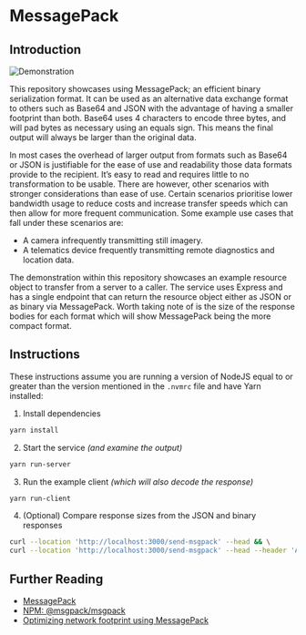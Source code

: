 # MessagePack

## Introduction

![Demonstration](https://github.com/anthonyhastings/messagepack-demo/assets/167421/38edf1b5-8a8b-4dc0-a767-82d8a9a83bef)

This repository showcases using MessagePack; an efficient binary serialization format. It can be used as an alternative data exchange format to others such as Base64 and JSON with the advantage of having a smaller footprint than both. Base64 uses 4 characters to encode three bytes, and will pad bytes as necessary using an equals sign. This means the final output will always be larger than the original data.

In most cases the overhead of larger output from formats such as Base64 or JSON is justifiable for the ease of use and readability those data formats provide to the recipient. It’s easy to read and requires little to no transformation to be usable. There are however, other scenarios with stronger considerations than ease of use. Certain scenarios prioritise lower bandwidth usage to reduce costs and increase transfer speeds which can then allow for more frequent communication. Some example use cases that fall under these scenarios are:
  - A camera infrequently transmitting still imagery.
  - A telematics device frequently transmitting remote diagnostics and location data.

The demonstration within this repository showcases an example resource object to transfer from a server to a caller. The service uses Express and has a single endpoint that can return the resource object either as JSON or as binary via MessagePack. Worth taking note of is the size of the response bodies for each format which will show MessagePack being the more compact format.

## Instructions

These instructions assume you are running a version of NodeJS equal to or greater than the version mentioned in the `.nvmrc` file and have Yarn installed:

1. Install dependencies

```bash
yarn install
```

2. Start the service _(and examine the output)_

```bash
yarn run-server
```

3. Run the example client _(which will also decode the response)_

```bash
yarn run-client
```

4. (Optional) Compare response sizes from the JSON and binary responses

```bash
curl --location 'http://localhost:3000/send-msgpack' --head && \
curl --location 'http://localhost:3000/send-msgpack' --head --header 'Accept: application/msgpack'
```

## Further Reading

- [MessagePack](https://msgpack.org/)
- [NPM: @msgpack/msgpack](https://www.npmjs.com/package/@msgpack/msgpack)
- [Optimizing network footprint using MessagePack](https://ankitbko.github.io/blog/2022/06/messagepack-vs-base64)
